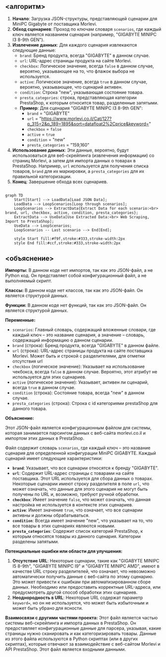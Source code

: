 ## <алгоритм>

1. **Начало**: Загрузка JSON-структуры, представляющей сценарии для MiniPC Gigabyte от поставщика Morlevi.
2. **Обход сценариев**: Проход по ключам словаря `scenarios`, где каждый ключ является названием сценария (например, "GIGABYTE MINIPC I3 8-9th GEN").
3. **Извлечение данных**: Для каждого сценария извлекаются следующие данные:
   - `brand`: Бренд продукта, всегда "GIGABYTE" в данном случае.
   - `url`: URL-адрес страницы продукта на сайте Morlevi.
   - `checkbox`: Логическое значение, всегда `false` в данном случае, вероятно, указывающее на то, что флажок выбора не используется.
   - `active`: Логическое значение, всегда `true` в данном случае, вероятно, указывающее, что сценарий активен.
   - `condition`: Строка "new", указывающая состояние товара.
   - `presta_categories`: строка, представляющая категории PrestaShop, к которым относится товар, разделенные запятыми.
   - **Пример**: Для сценария "GIGABYTE MINIPC I3 8-9th GEN":
     - `brand` = "GIGABYTE"
     - `url` = "https://www.morlevi.co.il/Cat/127?p_315=2&p_189=1895&sort=datafloat2%2Cprice&keyword="
     - `checkbox` = `false`
     - `active` = `true`
     - `condition` = "new"
     - `presta_categories` = "159,160"
4. **Использование данных**: Эти данные, вероятно, будут использоваться для веб-скрейпинга (извлечения информации) со страниц Morlevi, а затем для импорта данных о товарах в PrestaShop. Например, `url` используется для получения списка товаров, `brand` для их маркировки, а `presta_categories` для их правильной категоризации.
5. **Конец**: Завершение обхода всех сценариев.

## <mermaid>

```mermaid
graph TD
    Start[Start] --> LoadData[Load JSON Data];
    LoadData --> LoopScenarios[Loop through scenarios];
    LoopScenarios --> ExtractData{Extract Data for each scenario:<br> brand, url, checkbox, active, condition, presta_categories};
    ExtractData --> UseData[Use Extracted Data:<br> Web Scraping, Import to PrestaShop];
    UseData --> LoopScenarios;
    LoopScenarios -- Last scenario --> End[End];
    
    style Start fill:#f9f,stroke:#333,stroke-width:2px
    style End fill:#ccf,stroke:#333,stroke-width:2px
```

## <объяснение>

**Импорты:**
В данном коде нет импортов, так как это JSON-файл, а не Python код.  Он представляет собой конфигурационный файл, а не выполняемый скрипт.

**Классы:**
В данном коде нет классов, так как это JSON-файл.  Он является структурой данных.

**Функции:**
В данном коде нет функций, так как это JSON-файл.  Он является структурой данных.

**Переменные:**

-   `scenarios`: Главный словарь, содержащий вложенные словари, где каждый ключ – это название сценария, а значение –  словарь, содержащий информацию о данном сценарии.
-   `brand` (строка): Бренд продукта, всегда "GIGABYTE" в данном файле.
-   `url` (строка): URL-адрес страницы продукта на сайте поставщика Morlevi. Может быть и строкой с разделителями, для отметки отсутствия url
-   `checkbox` (логическое значение): Указывает на использование чекбокса, всегда `false` в данном случае. Вероятно, этот атрибут не используется для этих сценариев.
-   `active` (логическое значение): Указывает, активен ли сценарий, всегда `true` в данном случае.
-   `condition` (строка):  Состояние товара, всегда "new" в данном случае.
-    `presta_categories` (строка): Строка с id категориями  prestaShop для данного товара.

**Объяснение:**

Этот JSON-файл является конфигурационным файлом для системы, которая занимается парсингом данных с веб-сайта morlevi.co.il и импортом этих данных в PrestaShop.

Файл содержит словарь `scenarios`, где каждый ключ – это название сценария для определенной конфигурации MiniPC GIGABYTE. Каждый сценарий имеет следующие характеристики:

-   **`brand`**:  Указывает, что все сценарии относятся к бренду "GIGABYTE".
-   **`url`**: Содержит URL-адрес страницы с товарами на сайте поставщика. Этот URL используется для сбора данных о товарах. Некоторые сценарии имеют строку разделителя в поле `url`, что может означать, что данные для этого сценария не могут быть получены по URL и, возможно, требуют ручной обработки.
-   **`checkbox`**:  Имеет значение `false`, что может означать, что данная настройка не используется в контексте этих сценариев.
-   **`active`**:  Имеет значение `true`, что означает, что все сценарии активны и должны обрабатываться.
-   **`condition`**:  Всегда имеет значение "new", что указывает на то, что все товары в этих сценариях являются новыми.
-   **`presta_categories`**:  Содержит список категорий PrestaShop, к которым относятся товары из данного сценария. Категории разделены запятыми.

**Потенциальные ошибки или области для улучшения:**

1.  **Отсутствие URL**: Некоторые сценарии, такие как "GIGABYTE MINIPC I5 8-9th", "GIGABYTE  MINIPC I9" и "GIGABYTE MINIPC AMD", имеют в качестве URL строку разделителей, что означает, что  невозможно автоматически получить данные с веб-сайта по этому сценарию. Это может привести к ошибкам при автоматизированном сборе данных. Необходимо или предоставить корректные URL-адреса, или предусмотреть другой способ обработки этих сценариев.
2.  **Неоднородность в URL**:  Некоторые URL содержат параметр `keyword=`, но он не используется, что может быть избыточным и может быть убрано для ясности.

**Взаимосвязи с другими частями проекта:**
Этот файл является частью системы веб-скрейпинга и импорта данных в PrestaShop. Он предоставляет конфигурационные данные для парсера, указывая, какие страницы нужно сканировать и как категоризировать товары. Данные из этого файла используются в Python скриптах (или в других скриптах), которые отвечают за взаимодействие с веб-сайтом Morlevi и API PrestaShop.  Этот файл является  входными данными.